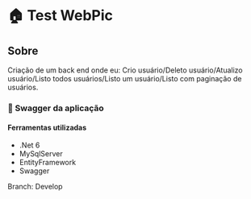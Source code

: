 ﻿# **🏠 Test WebPic**

## Sobre

Criação de um back end onde eu: Crio usuário/Deleto usuário/Atualizo usuário/Listo todos usuários/Listo um usuário/Listo com paginação de usuários.

### 🎨 Swagger da aplicação

#### Ferramentas utilizadas
 - .Net 6
 - MySqlServer
 - EntityFramework
 - Swagger

Branch: Develop
